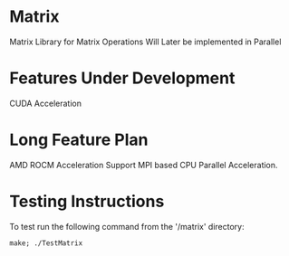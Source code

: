 # Matrix

Matrix Library for Matrix Operations
Will Later be implemented in Parallel

# Features Under Development
CUDA Acceleration

# Long Feature Plan
AMD ROCM Acceleration Support
MPI based CPU Parallel Acceleration.

# Testing Instructions
To test run the following command from the '/matrix' directory:

```make; ./TestMatrix```
